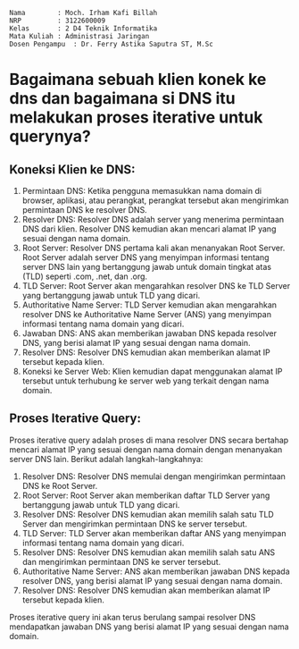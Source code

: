     Nama		: Moch. Irham Kafi Billah
    NRP		    : 3122600009
    Kelas		: 2 D4 Teknik Informatika
    Mata Kuliah	: Administrasi Jaringan
    Dosen Pengampu	: Dr. Ferry Astika Saputra ST, M.Sc
# Bagaimana sebuah klien konek ke dns dan bagaimana si DNS itu melakukan proses iterative untuk querynya?

## Koneksi Klien ke DNS:

1. Permintaan DNS: Ketika pengguna memasukkan nama domain di browser, aplikasi, atau perangkat, perangkat tersebut akan mengirimkan permintaan DNS ke resolver DNS.
2. Resolver DNS: Resolver DNS adalah server yang menerima permintaan DNS dari klien. Resolver DNS kemudian akan mencari alamat IP yang sesuai dengan nama domain.
3. Root Server: Resolver DNS pertama kali akan menanyakan Root Server. Root Server adalah server DNS yang menyimpan informasi tentang server DNS lain yang bertanggung jawab untuk domain tingkat atas (TLD) seperti .com, .net, dan .org.
4. TLD Server: Root Server akan mengarahkan resolver DNS ke TLD Server yang bertanggung jawab untuk TLD yang dicari.
5. Authoritative Name Server: TLD Server kemudian akan mengarahkan resolver DNS ke Authoritative Name Server (ANS) yang menyimpan informasi tentang nama domain yang dicari.
6. Jawaban DNS: ANS akan memberikan jawaban DNS kepada resolver DNS, yang berisi alamat IP yang sesuai dengan nama domain.
7. Resolver DNS: Resolver DNS kemudian akan memberikan alamat IP tersebut kepada klien.
8. Koneksi ke Server Web: Klien kemudian dapat menggunakan alamat IP tersebut untuk terhubung ke server web yang terkait dengan nama domain.

## Proses Iterative Query:

Proses iterative query adalah proses di mana resolver DNS secara bertahap mencari alamat IP yang sesuai dengan nama domain dengan menanyakan server DNS lain. Berikut adalah langkah-langkahnya:

1. Resolver DNS: Resolver DNS memulai dengan mengirimkan permintaan DNS ke Root Server.
2. Root Server: Root Server akan memberikan daftar TLD Server yang bertanggung jawab untuk TLD yang dicari.
3. Resolver DNS: Resolver DNS kemudian akan memilih salah satu TLD Server dan mengirimkan permintaan DNS ke server tersebut.
4. TLD Server: TLD Server akan memberikan daftar ANS yang menyimpan informasi tentang nama domain yang dicari.
5. Resolver DNS: Resolver DNS kemudian akan memilih salah satu ANS dan mengirimkan permintaan DNS ke server tersebut.
6. Authoritative Name Server: ANS akan memberikan jawaban DNS kepada resolver DNS, yang berisi alamat IP yang sesuai dengan nama domain.
7. Resolver DNS: Resolver DNS kemudian akan memberikan alamat IP tersebut kepada klien.

Proses iterative query ini akan terus berulang sampai resolver DNS mendapatkan jawaban DNS yang berisi alamat IP yang sesuai dengan nama domain.